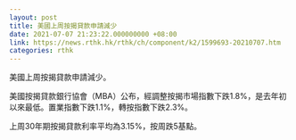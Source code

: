 ```yaml
---
layout: post
title: 美國上周按揭貸款申請減少
date: 2021-07-07 21:23:22.000000000 +08:00
link: https://news.rthk.hk/rthk/ch/component/k2/1599693-20210707.htm
categories: rthk
---
```


美國上周按揭貸款申請減少。

美國按揭貸款銀行協會（MBA）公布，經調整按揭市場指數下跌1.8%，是去年初以來最低。置業指數下跌1.1%，轉按指數下跌2.3%。

上周30年期按揭貸款利率平均為3.15%，按周跌5基點。
